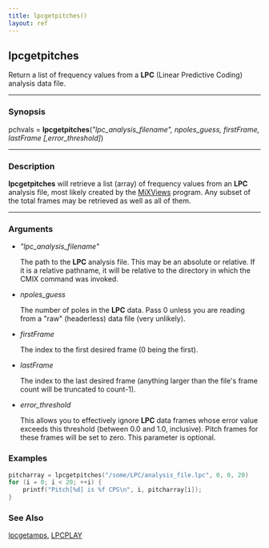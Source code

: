 ```yaml
---
title: lpcgetpitches()
layout: ref
---
```


## lpcgetpitches

Return a list of frequency values from a **LPC** (Linear Predictive Coding) analysis data file.

-----

### Synopsis

pchvals = **lpcgetpitches**(*"lpc\_analysis\_filename", npoles\_guess, firstFrame, lastFrame [,error\_threshold]*)

-----

### Description

**lpcgetpitches** will retrieve a list (array) of frequency values from an **LPC** analysis file,
most likely created by the
[MiXViews](https://music.columbia.edu/~doug/MixViews/MiXViews.html)
program.  Any subset of the total frames may be retrieved as well as all of them.

-----

### Arguments

- *"lpc\_analysis\_filename"*  
      
    The path to the **LPC** analysis file. This may be an absolute or relative. 
    If it is a relative pathname, it will be
    relative to the directory in which the CMIX command was invoked.

- *npoles\_guess*

	The number of poles in the **LPC** data.  Pass 0 unless you are reading from a "raw" (headerless) data file (very unlikely).

- *firstFrame*

	The index to the first desired frame (0 being the first).
	
- *lastFrame*

	The index to the last desired frame (anything larger than the file's frame count will be truncated to count-1).
	
- *error\_threshold*

	This allows you to effectively ignore **LPC** data frames whose error value exceeds this threshold (between 0.0 and 1.0, inclusive).  Pitch frames for these frames will be set to zero.  This parameter is optional.

### Examples

```cpp
pitcharray = lpcgetpitches("/some/LPC/analysis_file.lpc", 0, 0, 20)
for (i = 0; i < 20; ++i) {
	printf("Pitch[%d] is %f CPS\n", i, pitcharray[i]);
}
```

### See Also

[lpcgetamps](lpcgetamps.html), [LPCPLAY](../instruments/LPCPLAY.html)

